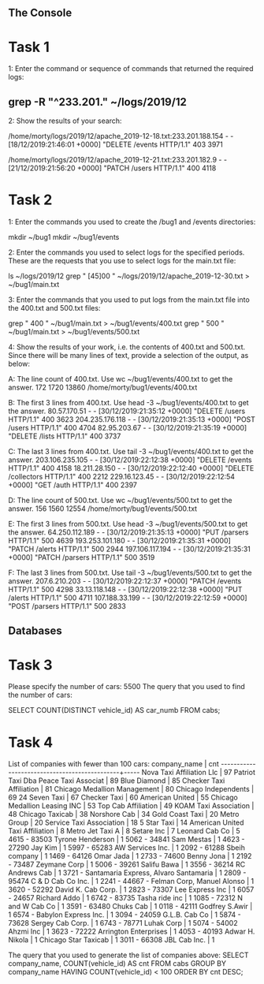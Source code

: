 ## The Console
# Task 1
1: Enter the command or sequence of commands that returned the required logs:
## grep -R "^233.201." ~/logs/2019/12

2: Show the results of your search:

/home/morty/logs/2019/12/apache_2019-12-18.txt:233.201.188.154 - - [18/12/2019:21:46:01 +0000] "DELETE /events HTTP/1.1" 403 3971

/home/morty/logs/2019/12/apache_2019-12-21.txt:233.201.182.9 - - [21/12/2019:21:56:20 +0000] "PATCH /users HTTP/1.1" 400 4118

# Task 2
1: Enter the commands you used to create the /bug1 and /events directories: 

mkdir ~/bug1
mkdir ~/bug1/events

2: Enter the commands you used to select logs for the specified periods. These are the requests that you use to select logs for the main.txt file:

ls ~/logs/2019/12
grep " [45]00 " ~/logs/2019/12/apache_2019-12-30.txt > ~/bug1/main.txt

3:  Enter the commands that you used to put logs from the main.txt file into the 400.txt and 500.txt files:

grep " 400 " ~/bug1/main.txt > ~/bug1/events/400.txt
grep " 500 " ~/bug1/main.txt > ~/bug1/events/500.txt

4: Show the results of your work, i.e. the contents of 400.txt and 500.txt. Since there will be many lines of text, provide a selection of the output, as below:


A: The line count of  400.txt. Use wc ~/bug1/events/400.txt to get the answer.
172  1720 13860 /home/morty/bug1/events/400.txt

B: The first 3 lines from 400.txt. Use head -3 ~/bug1/events/400.txt to get the answer.
80.57.170.51 - - [30/12/2019:21:35:12 +0000] "DELETE /users HTTP/1.1" 400 3623
204.235.176.118 - - [30/12/2019:21:35:13 +0000] "POST /users HTTP/1.1" 400 4704
82.95.203.67 - - [30/12/2019:21:35:19 +0000] "DELETE /lists HTTP/1.1" 400 3737

C: The last 3 lines from 400.txt. Use tail -3 ~/bug1/events/400.txt to get the answer.
203.106.235.105 - - [30/12/2019:22:12:38 +0000] "DELETE /events HTTP/1.1" 400 4158
18.211.28.150 - - [30/12/2019:22:12:40 +0000] "DELETE /collectors HTTP/1.1" 400 2212
229.16.123.45 - - [30/12/2019:22:12:54 +0000] "GET /auth HTTP/1.1" 400 2397

D: The line count of 500.txt. Use wc ~/bug1/events/500.txt to get the answer.
 156  1560 12554 /home/morty/bug1/events/500.txt

E: The first 3 lines from 500.txt. Use head -3 ~/bug1/events/500.txt to get the answer.
64.250.112.189 - - [30/12/2019:21:35:13 +0000] "PUT /parsers HTTP/1.1" 500 4639
193.253.101.180 - - [30/12/2019:21:35:31 +0000] "PATCH /alerts HTTP/1.1" 500 2944
197.106.117.194 - - [30/12/2019:21:35:31 +0000] "PATCH /parsers HTTP/1.1" 500 3519

F: The last 3 lines from 500.txt. Use tail -3 ~/bug1/events/500.txt to get the answer.
207.6.210.203 - - [30/12/2019:22:12:37 +0000] "PATCH /events HTTP/1.1" 500 4298
33.13.118.148 - - [30/12/2019:22:12:38 +0000] "PUT /alerts HTTP/1.1" 500 4711
107.188.33.199 - - [30/12/2019:22:12:59 +0000] "POST /parsers HTTP/1.1" 500 2833

## Databases
# Task 3
Please specify the number of cars: 5500
The query that you used to find the number of cars:

SELECT COUNT(DISTINCT vehicle_id) AS car_numb FROM cabs;

# Task 4
List of companies with fewer than 100 cars:
                 company_name                 | cnt
----------------------------------------------+-----
 Nova Taxi Affiliation Llc                    |  97
 Patriot Taxi Dba Peace Taxi Associat         |  89
 Blue Diamond                                 |  85
 Checker Taxi Affiliation                     |  81
 Chicago Medallion Management                 |  80
 Chicago Independents                         |  69
 24 Seven Taxi                                |  67
 Checker Taxi                                 |  60
 American United                              |  55
 Chicago Medallion Leasing INC                |  53
 Top Cab Affiliation                          |  49
 KOAM Taxi Association                        |  48
 Chicago Taxicab                              |  38
 Norshore Cab                                 |  34
 Gold Coast Taxi                              |  20
 Metro Group                                  |  20
 Service Taxi Association                     |  18
 5 Star Taxi                                  |  14
 American United Taxi Affiliation             |   8
 Metro Jet Taxi A                             |   8
 Setare Inc                                   |   7
 Leonard Cab Co                               |   5
 4615 - 83503 Tyrone Henderson                |   1
 5062 - 34841 Sam Mestas                      |   1
 4623 - 27290 Jay Kim                         |   1
 5997 - 65283 AW Services Inc.                |   1
 2092 - 61288 Sbeih company                   |   1
 1469 - 64126 Omar Jada                       |   1
 2733 - 74600 Benny Jona                      |   1
 2192 - 73487 Zeymane Corp                    |   1
 5006 - 39261 Salifu Bawa                     |   1
 3556 - 36214 RC Andrews Cab                  |   1
 3721 - Santamaria Express, Alvaro Santamaria |   1
 2809 - 95474 C & D Cab Co Inc.               |   1
 2241 - 44667 - Felman Corp, Manuel Alonso    |   1
 3620 - 52292 David K. Cab Corp.              |   1
 2823 - 73307 Lee Express Inc                 |   1
 6057 - 24657 Richard Addo                    |   1
 6742 - 83735 Tasha ride inc                  |   1
 1085 - 72312 N and W Cab Co                  |   1
 3591 - 63480 Chuks Cab                       |   1
 0118 - 42111 Godfrey S.Awir                  |   1
 6574 - Babylon Express Inc.                  |   1
 3094 - 24059 G.L.B. Cab Co                   |   1
 5874 - 73628 Sergey Cab Corp.                |   1
 6743 - 78771 Luhak Corp                      |   1
 5074 - 54002 Ahzmi Inc                       |   1
 3623 - 72222 Arrington Enterprises           |   1
 4053 - 40193 Adwar H. Nikola                 |   1
 Chicago Star Taxicab                         |   1
 3011 - 66308 JBL Cab Inc.                    |   1

The query that you used to generate the list of companies above:
SELECT company_name, COUNT(vehicle_id) AS cnt FROM cabs GROUP BY company_name HAVING COUNT(vehicle_id) < 100 ORDER BY cnt DESC;
